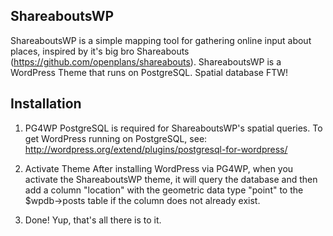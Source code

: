 ShareaboutsWP
-------------

ShareaboutsWP is a simple mapping tool for gathering online input about places, inspired by it's big bro Shareabouts (https://github.com/openplans/shareabouts). ShareaboutsWP is a WordPress Theme that runs on PostgreSQL. Spatial database FTW!

Installation
------------
1) PG4WP
PostgreSQL is required for ShareaboutsWP's spatial queries. To get WordPress running on PostgreSQL, see: http://wordpress.org/extend/plugins/postgresql-for-wordpress/

2) Activate Theme
After installing WordPress via PG4WP, when you activate the ShareaboutsWP theme, it will query the database and then add a column "location" with the geometric data type "point" to the $wpdb->posts table if the column does not already exist. 

3) Done! 
Yup, that's all there is to it. 